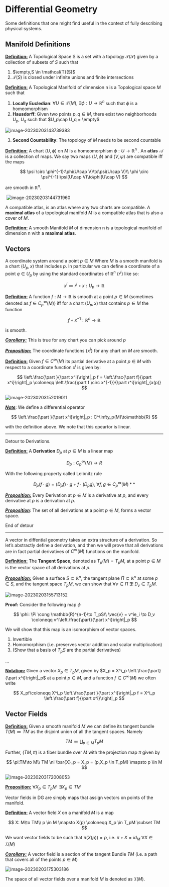 # Differential Geometry

Some definitions that one might find useful in the context of fully describing physical systems.

## Manifold Definitions

**<u>Definition:</u>** A Topological Space S is a set with a topology $\mathcal{T(S)}$ given by a collection of subsets of $S$ such that

1. $\empty,S \in \mathcal{T}(S)$
2. $\mathcal{T}(S)$ is closed under infinite unions and finite intersections

**<u>Definition:</u>** A Topological Manifold of dimension n is a Topological space $M$ such that

1. **Locally Eucledian**: $\forall U \in \mathcal{T}(M),\ \exists \phi:U\to\mathbb{R}^n$  such that $\phi$ is a homeomorphism
2. **Hausdorff**: Given two points $p,q \in M$, there exist two neighborhoods $U_p,\ U_q$ such that $U_p\cap U_q = \empty$

![image-20230203143739383](.Geometry.assets/image-20230203143739383.png)

3. **Second Countability**: The topology of $M$ needs to be second countable

**<u>Definition:</u>** A chart $(U,\phi)$ on $M$ is a homeomorphism $\phi:U\to \mathbb{R}^n$ . An **atlas** $\mathcal{A}$ is a collection of maps. We say two maps $(U,\phi)$ and $(V,\psi)$ are compatible iff the maps 

$$
\psi \circ \phi^{-1}:\phi(U\cap V)\to\psi(U\cap V)\\
\phi \circ \psi^{-1}:\psi(U\cap V)\to\phi(U\cap V)
$$

are smooth in $\mathbb{R}^n$.

​                              ![image-20230203144731960](.Geometry.assets/image-20230203144731960.png) 

A compatible atlas, is an atlas where any two charts are compatible. A **maximal atlas** of a topological manifold $M$ is a compatible atlas that is also a cover of $M$.

**<u>Definition:</u>** A smooth Manifold $M$ of dimension n is a topological manifold of dimension n with a **maximal atlas**.

## Vectors

A coordinate system around a point $p \in M$ Where $M$ is a smooth manifold is a chart $(U_p,x)$ that includes $p$. In particular we can define a coordinate of a point $q \in U_p$ by using the standard coordinates of $\mathbb{R}^n$ $\{r^{i}\}$ like so:

$$
x^i \coloneqq r^i \circ x : U_p \to \mathbb{R}
$$

**<u>Definition:</u>** A function $f:M\to \mathbb{R}$  is smooth at a point $p \in M$ (sometimes denoted as $f\in C^\infty_p(M)$) iff for a chart $(U_p,x)$ that contains $p\in M$ the function

$$
f\circ x^{-1}:\mathbb{R}^n \to \mathbb{R}
$$

is smooth.

***<u>Corollary:</u>*** This is true for any chart you can pick around $p$

**<u>*Proposition:*</u>** The coordinate functions $\{x^i\}$ for any chart on $M$ are smooth.

**<u>Definition:</u>** Given $f\in C^\infty(M)$ its partial derivative at a point $p \in M$ with respect to a coordinate function $x^i$ is given by:

$$
\left.\frac{\part }{\part x^i}\right|_p f = \left.\frac{\part f}{\part x^i}\right|_p \coloneqq \left.\frac{\part f \circ x^{-1}}{\part r^i}\right|_{x(p)}
$$

![image-20230203152019011](.Geometry.assets/image-20230203152019011.png)

**<u>*Note*</u>**: We define a differential operator

$$
\left.\frac{\part }{\part x^i}\right|_p : C^\infty_p(M)\to\mathbb{R}
$$

with the definition above. We note that this opeartor is linear. 

---

Detour to Derivations.

**<u>Definition:</u>** A **Derivation** $D_p$ at $p \in M$ is a linear map

$$
D_p:C^\infty_p(M)\to R
$$

With the following property called Leibnitz rule

$$
D_p(f\cdot g) = (D_pf)\cdot g + f\cdot (D_p g),\ \forall f,g \in C^{\infty}_p(M)**
$$

**<u>*Proposition:*</u>** Every Derivation at $p\in M$ is a derivative at $p$, and every derivative at $p$ is a derivation at $p$.

**<u>*Proposition*</u>**: The set of all derivations at a point $p\in M$, forms a vector space.

End of detour

---

A vector in diffential geometry takes an extra structure of a derivation. So let’s abstractly define a derivation, and then we will prove that all derivations are in fact partial derivatives of $C^\infty(M)$ functions on the manifold. 

**<u>Definition:</u>** The **Tangent Space**, denoted as $T_p (M) = T_pM$, at a point $p \in M$ is the vector space of all derivations at $p$.

***<u>Proposition:</u>*** Given a surface $S \subset \mathbb{R}^n$, the tangent plane $\Pi \subset \mathbb{R}^n$ at some $p \in S$, and the tangent space $T_pM$, we can show that $\forall v \in \Pi\ \exists!\ D_v \in T_pM$.

![image-20230203155713152](.Geometry.assets/image-20230203155713152.png) 

**Proof:** Consider the following map $\phi$

$$
\phi: \Pi \cong \mathbb{R}^{n-1}\to T_pS\\
\vec{v} = v^ie_i \to D_v \coloneqq v^i\left.\frac{\part}{\part x^i}\right|_p
$$

We will show that this map is an isomorphism of vector spaces. 

1. Invertible
2. Homomorphism (i.e. preserves vector addition and scalar multiplication)
3. (Show that a basis of $T_pS$ are the partial derivatives)

…

**<u>Notation:</u>** Given a vector $X_p \in T_pM$, given by $X_p = X^i_p \left.\frac{\part}{\part x^i}\right|_p$ at a point $p\in M$, and a function $f \in C^\infty(M)$ we often write

$$
X_pf\coloneqq X^i_p \left.\frac{\part }{\part x^i}\right|_p f = X^i_p \left.\frac{\part f}{\part x^i}\right|_p
$$

## Vector Fields

**<u>Definition:</u>** Given a smooth manifold $M$ we can define its tangent bundle $T(M) \coloneqq TM$ as the disjoint union of all the tangent spaces. Namely

$$
TM \coloneqq \coprod_{p\in M}T_pM
$$

Further, $(TM,\pi)$ is a fiber bundle over $M$ with the projection map $\pi$ given by

$$
\pi:TM\to M\\
TM \ni \bar{X}_p = X_p = (p,X_p \in T_pM) \mapsto p \in M
$$

![image-20230203172008053](.Geometry.assets/image-20230203172008053.png)

**<u>Proposition:</u>** $\forall X_p \in T_pM\ \ \exists X_p \in TM$

Vector fields in DG are simply maps that assign vectors on points of the manifold.

**<u>Definition:</u>** A vector field $X$ on a manifold $M$ is a map

$$
X: M\to TM\\
p \in M \mapsto X(p) \coloneqq X_p \in T_pM \subset TM
$$

We want vector fields to be such that $\pi(X(p)) = p$, i.e. $\pi \circ X = id_M\ \forall X \in \mathfrak{X}(M)$

**<u>*Corollary:*</u>** A vector field is a section of the tangent Bundle $TM$ (i.e. a path that covers all of the points $p \in M$)

![image-20230203175303186](.Geometry.assets/image-20230203175303186.png)

The space of all vector fields over a manifold $M$ is denoted as $\mathfrak{X}(M)$.



